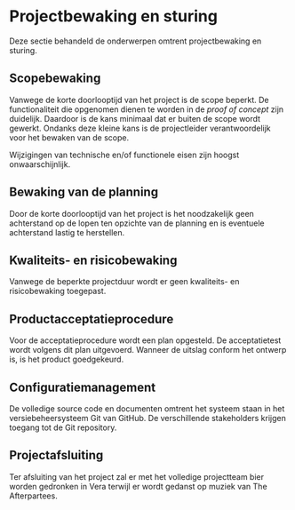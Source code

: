 # Projectbewaking en sturing

Deze sectie behandeld de onderwerpen omtrent projectbewaking en sturing.

## Scopebewaking

Vanwege de korte doorlooptijd van het project is de scope beperkt. De functionaliteit die opgenomen dienen te worden in de _proof of concept_ zijn duidelijk. Daardoor is de kans minimaal dat er buiten de scope wordt gewerkt. Ondanks deze kleine kans is de projectleider verantwoordelijk voor het bewaken van de scope.

Wijzigingen van technische en/of functionele eisen zijn hoogst onwaarschijnlijk.

## Bewaking van de planning

Door de korte doorlooptijd van het project is het noodzakelijk geen achterstand op de lopen ten opzichte van de planning en is eventuele achterstand lastig te herstellen.

## Kwaliteits- en risicobewaking

Vanwege de beperkte projectduur wordt er geen kwaliteits- en risicobewaking toegepast.

## Productacceptatieprocedure

Voor de acceptatieprocedure wordt een plan opgesteld. De acceptatietest wordt volgens dit plan uitgevoerd. Wanneer de uitslag conform het ontwerp is, is het product goedgekeurd.

## Configuratiemanagement

De volledige source code en documenten omtrent het systeem staan in het versiebeheersysteem Git van GitHub. De verschillende stakeholders krijgen toegang tot de Git repository.

## Projectafsluiting

Ter afsluiting van het project zal er met het volledige projectteam bier worden gedronken in Vera terwijl er wordt gedanst op muziek van The Afterpartees.

